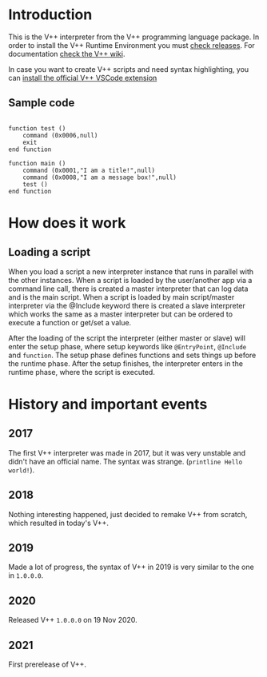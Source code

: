 # Introduction
This is the V++ interpreter from the V++ programming language package. In order to install the V++ Runtime Environment you must [check releases](https://github.com/VMGP/vppi/releases). For documentation [check the V++ wiki](https://github.com/VMGP/vppi/wiki).

In case you want to create V++ scripts and need syntax highlighting, you can [install the official V++ VSCode extension](https://marketplace.visualstudio.com/items?itemName=VMGPOfficial.vpp)

## Sample code
```

function test ()
	command (0x0006,null)
	exit
end function

function main ()
	command (0x0001,"I am a title!",null)
	command (0x0008,"I am a message box!",null)
	test ()
end function
```

# How does it work
## Loading a script
When you load a script a new interpreter instance that runs in parallel with the other instances. When a script is loaded by the user/another app via a command line call, there is created a master interpreter that can log data and is the main script. When a script is loaded by main script/master interpreter via the @Include keyword there is created a slave interpreter which works the same as a master interpreter but can be ordered to execute a function or get/set a value.


After the loading of the script the interpreter (either master or slave) will enter the setup phase, where setup keywords like ```@EntryPoint```, ```@Include``` and ```function```. The setup phase defines functions and sets things up before the runtime phase. After the setup finishes, the interpreter enters in the runtime phase, where the script is executed.

# History and important events
## 2017
The first V++ interpreter was made in 2017, but it was very unstable and didn't have an official name. The syntax was strange. (```printline Hello world!```).
## 2018
Nothing interesting happened, just decided to remake V++ from scratch, which resulted in today's V++.
## 2019
Made a lot of progress, the syntax of V++ in 2019 is very similar to the one in ```1.0.0.0```. 
## 2020
Released V++ ```1.0.0.0``` on 19 Nov 2020.
## 2021
First prerelease of V++.
